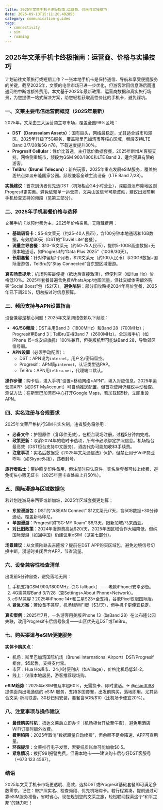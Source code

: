 ```yaml
---
title: 2025年文莱手机卡终极指南:运营商、价格与实操技巧
date: 2025-09-13T15:11:26.402855
category: communication-guides
tags:
  - connectivity
  - sim
  - roaming
---
```


## 2025年文莱手机卡终极指南：运营商、价格与实操技巧

计划前往文莱旅行或短期工作？一张本地手机卡是保持通信、导航和享受便捷服务的关键。截至2025年，文莱的电信市场已进一步优化，但游客常因信息滞后而遭遇网络中断或额外费用。本文基于2025年最新政策、运营商数据和真实旅行场景，为您提供一站式解决方案，助您轻松获取高性价比的手机卡，避免踩坑。

### 一、文莱主要电信运营商概览（2025年最新）
2025年，文莱由三大运营商主导市场，覆盖全国99%区域：
- **DST（Darussalam Assets）**：国有巨头，网络最稳定，尤其适合城市和郊区。2025年升级了5G服务，覆盖斯里巴加湾市等核心区域，频段支持LTE Band 3/7/28和5G n78，下载速度提升30%。
- **Progresif Cellular**：性价比首选，主打低价数据套餐，2025年新增AI客服支持。网络侧重城市，频段为GSM 900/1800和LTE Band 3，适合预算有限的游客。
- **TelBru（Brunei Telecom）**：新兴玩家，2025年重点发展eSIM服务，覆盖旅游热点如淡布隆国家公园。频段兼容全球主流设备（LTE Band 7/28）。

**实操建议**：首次到访者优先选DST（机场柜台24小时营业），深度游淡布隆地区则Progresif更实惠。避免依赖单一运营商，文莱山区信号可能波动，建议出发前用手机检查支持的频段（见第三部分）。

### 二、2025年手机套餐价格与选择
文莱手机卡以预付费为主，2025年价格亲民，无隐藏费用：
- **基础语音卡**：$5-8文莱元（约25-40人民币），含100分钟本地通话和1GB数据，有效期30天（DST的“Travel Lite”套餐）。
- **流量主导套餐**：$10-15文莱元（约50-75人民币），提供5-10GB高速数据+无限本地通话，如Progresif的“Data Plus 2025”（10GB/30天）。
- **长期套餐**：针对停留超1个月者，$20文莱元（约100人民币）享20GB数据+国际漫游包，TelBru的“Stay Connected”含东盟区域漫游。

**真实场景提示**：机场购买最便捷（抵达后直接激活），但便利店（如Hua Ho）价格低10%。2025年套餐普遍含免费WhatsApp/地图流量，但社交媒体需额外购买“Social Boost”包（$2/天）。**避免陷阱**：部分旧攻略提2024年高价套餐，2025年已下调20%，切勿按过时信息预算。

### 三、频段支持与APN设置指南
设备兼容是核心问题！2025年文莱网络依赖以下频段：
- **4G/5G频段**：DST主用Band 3（1800MHz）和Band 28（700MHz）；Progresif用Band 3；TelBru支持Band 7（2600MHz）。全球版手机（如iPhone 15+或安卓旗舰）100%兼容，但美版机型可能缺Band 28，导致郊区信号弱。
- **APN设置**（必须手动配置）：
  - DST：APN设为`internet`，用户名/密码留空。
  - Progresif：APN填`pinternet`，认证类型选PAP。
  - TelBru：APN用`telbru.net`，代理端口默认。

**操作步骤**：购卡后，进入手机“设置>移动网络>APN”，填入对应信息。2025年运营商APP（如DST MyAccount）可自动推送配置，但首次使用仍建议手动检查。测试方法：在斯里巴加湾市中心打开Google Maps，若加载超5秒，立即重设APN。

### 四、实名注册与合规要求
2025年文莱严格执行SIM卡实名制，违者服务将停用：
- **必备文件**：护照原件（复印件无效），在柜台现场注册，过程5分钟内完成。
- **政策更新**：取消2024年的临时卡选项，所有卡必须绑定护照信息。机场柜台最高效（DST柜台支持中文服务），酒店代办可能加收$3手续费。
- **注意事项**：实名后数据受《2025年文莱通信法》保护，但禁止用于VoIP商业呼叫（如Skype外拨），违者封号。

**旅行者贴士**：带护照复印件备用，但注册时只认原件。实名后套餐可线上续费，避免街头小贩无证卡（2025年黑卡查处率上升50%）。

### 五、国际漫游与区域数据包
若计划连游马来西亚或新加坡，2025年区域套餐更划算：
- **东盟漫游包**：DST的“ASEAN Connect” $12文莱元/7天，含5GB数据+30分钟通话，覆盖新马印尼。
- **单国漫游**：Progresif的“SG-MY Roam” $8/3天，限新加坡/马来西亚。
- **对比旧政策**：2024年漫游费高达$20/天，2025年因区域合作大幅降低，但纯国际漫游（如回中国）仍建议用eSIM（见第七部分）。

**场景建议**：从文莱陆路去吉隆坡？提前在DST APP购买区域包，避免边境信号切换中断。漫游时关闭后台APP，节省流量。

### 六、设备兼容性检查清单
出发前5分钟自查，避免落地无网：
1. 手机支持GSM 900/1800MHz（2G fallback）——老款iPhone/安卓必备。
2. 4G需兼容Band 3/7/28（查Settings>About Phone>Network）。
3. eSIM兼容？2025年iPhone 14+和三星S23+全支持，谷歌Pixel仅限国际版。
4. **紧急方案**：若设备不兼容，机场租WiFi蛋（$3/天），但手机卡更便宜稳定。

**真实案例**：2025年7月，一名游客用美版iPhone 13（缺Band 28）在淡布隆公园失联，改用Progresif卡后信号恢复——山区优先选DST或TelBru。

### 七、购买渠道与eSIM便捷服务
**实体卡购买点**：
- 机场：斯里巴加湾国际机场（Brunei International Airport）DST/Progresif柜台，$5起售，支持支付宝。
- 市区：Hua Ho超市、24小时便利店（如Village），价格比机场低$1-2。
- 线上：仅限本地居民，游客推荐现场购。

**eSIM趋势**：2025年eSIM普及率超60%，无需换卡、即时激活。✈ [@esim1088](https://t.me/s/esim1088) 提供面向出境通信的 eSIM 服务，支持多国套餐，出发前购买，落地即用。尤其适合文莱-新马联游，30秒扫码安装，套餐含5GB/$10（比机场卡便宜20%）。

### 八、注意事项与操作建议
- **最佳购买时机**：抵达文莱后立即办卡（机场柜台开放至午夜），避免用酒店WiFi订票时额外收费。
- **费用陷阱**：2025年取消“数据超量自动续费”，但余额不足会降速，APP可查用量。
- **环保提示**：文莱推行电子发票，索要纸质账单可能加收$0.5。
- **紧急情况**：拨打991报警免费，但需本地卡——建议购卡后存好DST客服号（+673 123 4567）。

### 结语
2025年文莱手机卡市场更透明、高效，选择DST或Progresif基础套餐即可满足多数需求。记住：带护照实名、检查频段、优先机场购卡。若行程紧凑，提前通过可靠eSIM服务准备，省时省心。现在规划您的文莱之旅，轻松联网探索这个“和平之邦”的魅力吧！
